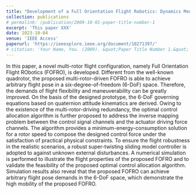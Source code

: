 ```yaml
---
title: "Development of a Full Orientation Flight Robotics: Dynamics Modeling, Analysis, and Control Design"
collection: publications
# permalink: /publication/2009-10-01-paper-title-number-1
excerpt: 'This paper XXX'
date: 2023-10-04
venue: 'IEEE Access'
paperurl: 'https://ieeexplore.ieee.org/document/10271397/'
# citation: 'Your Name, You. (2009). &quot;Paper Title Number 1.&quot; <i>Journal 1</i>. 1(1).'
---
```


In this paper, a novel multi-rotor flight configuration, namely Full Orientation Flight RObotics (FOFRO), is developed. Different from the well-known quadrotor, the proposed multi-rotor-driven FOFRO is able to achieve arbitrary flight pose in a six-degree-of-freedom (6-DoF) space. Therefore, the demands of flight flexibility and maneuverability can be greatly improved. On the basis of the designed prototype, the 6-DoF governing equations based on quaternion attitude kinematics are derived. Owing to the existence of the multi-rotor-driving redundancy, the optimal control allocation algorithm is further proposed to address the inverse mapping problem between the control signal channels and the actuator driving force channels. The algorithm provides a minimum-energy-consumption solution for a rotor speed to compose the designed control force under the satisfaction of practical physical constraints. To ensure the flight robustness in the realistic scenarios, a robust super-twisting sliding model controller is adopted to against unknown external disturbances. A numerical simulation is performed to illustrate the flight properties of the proposed FOFRO and to validate the feasibility of the proposed optimal control allocation algorithm. Simulation results also reveal that the proposed FOFRO can achieve arbitrary flight pose demands in the 6-DoF space, which demonstrate the high mobility of the proposed FOFRO.
